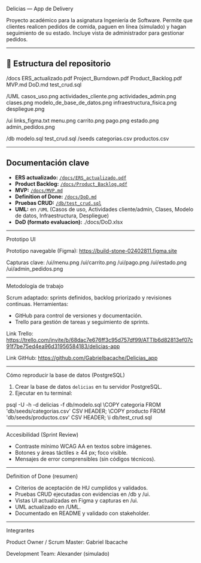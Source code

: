Delicias — App de Delivery

Proyecto académico para la asignatura Ingeniería de Software.
Permite que clientes realicen pedidos de comida, paguen en línea (simulado) y hagan seguimiento de su estado.
Incluye vista de administrador para gestionar pedidos.

---

## 📂 Estructura del repositorio

/docs
ERS_actualizado.pdf
Project_Burndown.pdf
Product_Backlog.pdf
MVP.md
DoD.md
test_crud.sql

/UML
casos_uso.png
actividades_cliente.png
actividades_admin.png
clases.png
modelo_de_base_de_datos.png
infraestructura_fisica.png
despliegue.png

/ui
links_figma.txt
menu.png
carrito.png
pago.png
estado.png
admin_pedidos.png

/db
modelo.sql
test_crud.sql
/seeds
categorias.csv
productos.csv

---

## Documentación clave

- **ERS actualizado:** [`/docs/ERS_actualizado.pdf`](./docs/ERS_actualizado.pdf)  
- **Product Backlog:** [`/docs/Product_Backlog.pdf`](./docs/Product_Backlog.pdf)  
- **MVP:** [`/docs/MVP.md`](./docs/MVP.md)  
- **Definition of Done:** [`/docs/DoD.md`](./docs/DoD.md)  
- **Pruebas CRUD:** [`/db/test_crud.sql`](./db/test_crud.sql)  
- **UML:** en `/UML` (Casos de uso, Actividades cliente/admin, Clases, Modelo de datos, Infraestructura, Despliegue)
- **DoD (formato evaluacion):** ./docs/DoD.xlsx 

---

Prototipo UI

Prototipo navegable (Figma): https://build-stone-02402811.figma.site

Capturas clave:
/ui/menu.png
/ui/carrito.png
/ui/pago.png
/ui/estado.png
/ui/admin_pedidos.png

---

Metodología de trabajo

Scrum adaptado: sprints definidos, backlog priorizado y revisiones continuas.
Herramientas:
- GitHub para control de versiones y documentación.
- Trello para gestión de tareas y seguimiento de sprints.

Link Trello: https://trello.com/invite/b/68dac7e676ff3c95d757df99/ATTIb6d82813ef07c91f7be75ed4ea96d31956584183/delicias-app

Link GitHub: https://github.com/GabrieIbacache/Delicias_app


---

Cómo reproducir la base de datos (PostgreSQL)

1. Crear la base de datos `delicias` en tu servidor PostgreSQL.
2. Ejecutar en tu terminal:

psql -U <usuario> -h <host> -d delicias -f db/modelo.sql
\COPY categoria FROM 'db/seeds/categorias.csv' CSV HEADER;
\COPY producto  FROM 'db/seeds/productos.csv' CSV HEADER;
\i db/test_crud.sql

---

Accesibilidad (Sprint Review)

- Contraste mínimo WCAG AA en textos sobre imágenes.
- Botones y áreas táctiles ≥ 44 px; foco visible.
- Mensajes de error comprensibles (sin códigos técnicos).

---

Definition of Done (resumen)

- Criterios de aceptación de HU cumplidos y validados.
- Pruebas CRUD ejecutadas con evidencias en /db y /ui.
- Vistas UI actualizadas en Figma y capturas en /ui.
- UML actualizado en /UML.
- Documentado en README y validado con stakeholder.

---

Integrantes

Product Owner / Scrum Master: Gabriel Ibacache

Development Team: Alexander (simulado)
